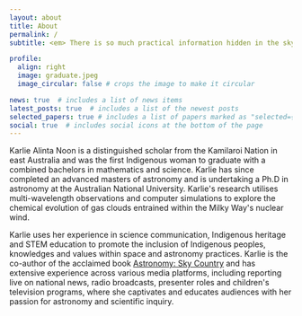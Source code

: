 ```yaml
---
layout: about
title: About
permalink: /
subtitle: <em> There is so much practical information hidden in the sky </em>

profile:
  align: right
  image: graduate.jpeg
  image_circular: false # crops the image to make it circular

news: true  # includes a list of news items
latest_posts: true  # includes a list of the newest posts
selected_papers: true # includes a list of papers marked as "selected={true}"
social: true  # includes social icons at the bottom of the page
---
```

Karlie Alinta Noon is a distinguished scholar from the Kamilaroi Nation in east Australia and was the first Indigenous woman to graduate with a combined bachelors in mathematics and science. Karlie has since completed an advanced masters of astronomy and is undertaking a Ph.D in astronomy at the Australian National University. Karlie's research utilises multi-wavelength observations and computer simulations to explore the chemical evolution of gas clouds entrained within the Milky Way's nuclear wind. 

Karlie uses her experience in science communication, Indigenous heritage and STEM education to promote the inclusion of Indigenous peoples, knowledges and values within space and astronomy practices. Karlie is the co-author of the acclaimed book <a href=" https://www.booktopia.com.au/first-knowledges-astronomy-karlie-noon/book/9781760762162.html">Astronomy: Sky Country</a> and has extensive experience across various media platforms, including reporting live on national news, radio broadcasts, presenter roles and children's television programs, where she captivates and educates audiences with her passion for astronomy and scientific inquiry.
<br>
<br>
<br>
<br>
